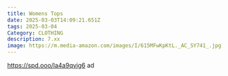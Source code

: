 ```yaml
---
title: Womens Tops
date: 2025-03-03T14:09:21.651Z
tags: 2025-03-04
Category: CLOTHING
description: 7.xx
image: https://m.media-amazon.com/images/I/615MFwKpKtL._AC_SY741_.jpg
---
```

https://spd.ooo/la4a9qvig6    ad